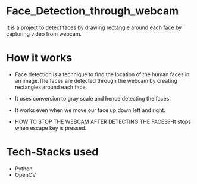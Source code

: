 # Face_Detection_through_webcam
It is a project to detect faces by drawing rectangle around each face by capturing video from webcam.



# How it works
* Face detection is a technique to find the location of the human faces in an image.The faces are detected through the webcam by creating rectangles around each face.

* It uses conversion to gray scale and hence detecting the faces.

* It works even when we move our face up,down,left and right.


* HOW TO STOP THE WEBCAM AFTER DETECTING THE FACES?-It stops when escape key is pressed.



# Tech-Stacks used

* Python
* OpenCV
